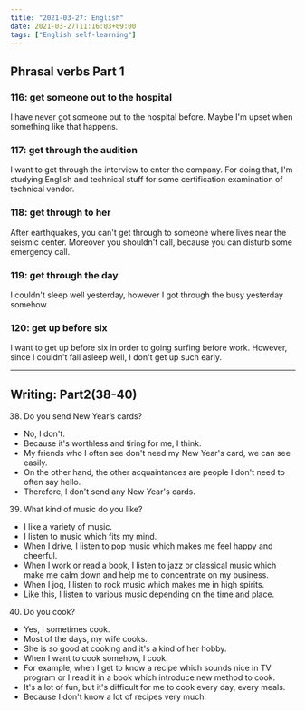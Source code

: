 ```yaml
---
title: "2021-03-27: English"
date: 2021-03-27T11:16:03+09:00
tags: ["English self-learning"]
---
```


## Phrasal verbs Part 1

### 116: **get** someone **out** to the hospital

I have never got someone out to the hospital before.
Maybe I'm upset when something like that happens.

### 117: **get through** the audition

I want to get through the interview to enter the company.
For doing that, I'm studying English and technical stuff for some certification examination of technical vendor.

### 118: **get through** to her

After earthquakes, you can't get through to someone where lives near the seismic center.
Moreover you shouldn't call, because you can disturb some emergency call.

### 119: **get through** the day

I couldn't sleep well yesterday, however I got through the busy yesterday somehow.

### 120: **get up** before six

I want to get up before six in order to going surfing before work.
However, since I couldn't fall asleep well, I don't get up such early.

- - -

## Writing: Part2(38-40)

38. Do you send New Year’s cards?
  - No, I don't.
  - Because it's worthless and tiring for me, I think.
  - My friends who I often see don't need my New Year's card, we can see easily.
  - On the other hand, the other acquaintances are people I don't need to often say hello.
  - Therefore, I don't send any New Year's cards.
39. What kind of music do you like?
  - I like a variety of music.
  - I listen to music which fits my mind.
  - When I drive, I listen to pop music which makes me feel happy and cheerful.
  - When I work or read a book, I listen to jazz or classical music which make me calm down and help me to concentrate on my business.
  - When I jog, I listen to rock music which makes me in high spirits.
  - Like this, I listen to various music depending on the time and place.
40. Do you cook?
  - Yes, I sometimes cook.
  - Most of the days, my wife cooks.
  - She is so good at cooking and it's a kind of her hobby.
  - When I want to cook somehow, I cook.
  - For example, when I get to know a recipe which sounds nice in TV program or I read it in a book which introduce new method to cook.
  - It's a lot of fun, but it's difficult for me to cook every day, every meals.
  - Because I don't know a lot of recipes very much.
